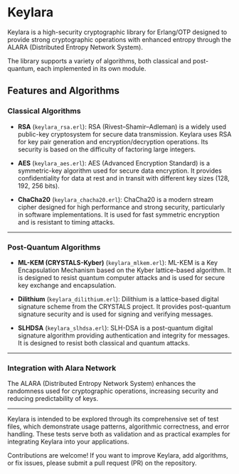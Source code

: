 # Keylara

Keylara is a high-security cryptographic library for Erlang/OTP designed to provide strong cryptographic operations with enhanced entropy through the ALARA (Distributed Entropy Network System).

The library supports a variety of algorithms, both classical and post-quantum, each implemented in its own module.

## Features and Algorithms

### Classical Algorithms

* **RSA** (`keylara_rsa.erl`):
  RSA (Rivest–Shamir–Adleman) is a widely used public-key cryptosystem for secure data transmission. Keylara uses RSA for key pair generation and encryption/decryption operations. Its security is based on the difficulty of factoring large integers.

* **AES** (`keylara_aes.erl`):
  AES (Advanced Encryption Standard) is a symmetric-key algorithm used for secure data encryption. It provides confidentiality for data at rest and in transit with different key sizes (128, 192, 256 bits).

* **ChaCha20** (`keylara_chacha20.erl`):
  ChaCha20 is a modern stream cipher designed for high performance and strong security, particularly in software implementations. It is used for fast symmetric encryption and is resistant to timing attacks.

---

### Post-Quantum Algorithms

* **ML-KEM (CRYSTALS-Kyber)** (`keylara_mlkem.erl`):
  ML-KEM is a Key Encapsulation Mechanism based on the Kyber lattice-based algorithm. It is designed to resist quantum computer attacks and is used for secure key exchange and encapsulation.

* **Dilithium** (`keylara_dilithium.erl`):
  Dilithium is a lattice-based digital signature scheme from the CRYSTALS project. It provides post-quantum signature security and is used for signing and verifying messages.

* **SLHDSA** (`keylara_slhdsa.erl`):
  SLH-DSA is a post-quantum digital signature algorithm providing authentication and integrity for messages. It is designed to resist both classical and quantum attacks.

---

### Integration with Alara Network

The ALARA (Distributed Entropy Network System) enhances the randomness used for cryptographic operations, increasing security and reducing predictability of keys.

---

Keylara is intended to be explored through its comprehensive set of test files, which demonstrate usage patterns, algorithmic correctness, and error handling. These tests serve both as validation and as practical examples for integrating Keylara into your applications.

Contributions are welcome! If you want to improve Keylara, add algorithms, or fix issues, please submit a pull request (PR) on the repository.

